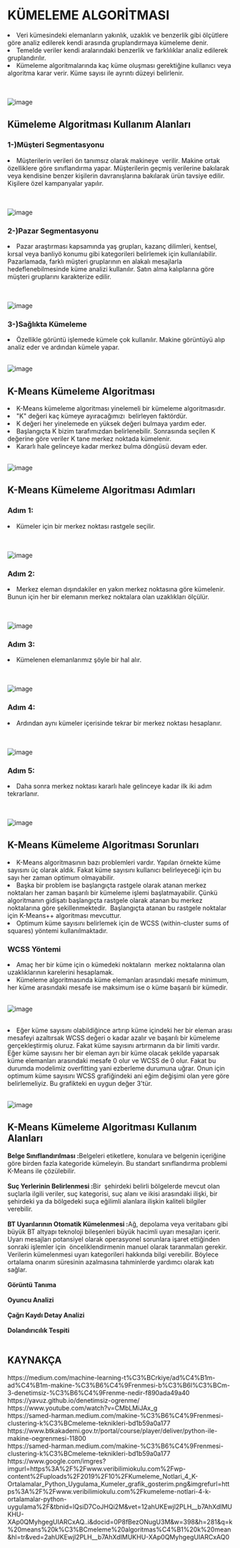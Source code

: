 <h1> KÜMELEME ALGORİTMASI </h1>
  <u1>
  <li>Veri kümesindeki elemanların yakınlık, uzaklık ve benzerlik gibi ölçütlere göre analiz edilerek kendi arasında gruplandırmaya kümeleme denir.</li>
  <li>Temelde veriler kendi aralarındaki benzerlik ve farklılıklar analiz edilerek gruplandırılır.</li>
  <li>Kümeleme algoritmalarında kaç küme oluşması gerektiğine kullanıcı veya algoritma karar verir. Küme sayısı ile ayrıntı düzeyi belirlenir.</li>
  <br /><br />
  
  ![image](https://user-images.githubusercontent.com/56221025/207609850-0a5bf27a-adcd-4505-84dd-74a07915a78b.png)


  
  </u1>
  <h2>Kümeleme Algoritması Kullanım Alanları</h2>
  <h3>1-)Müşteri Segmentasyonu</h3>
  <li>Müşterilerin verileri ön tanımsız olarak makineye  verilir. Makine ortak özelliklere göre sınıflandırma yapar. Müşterilerin geçmiş verilerine bakılarak veya kendisine benzer kişilerin davranışlarına bakılarak ürün tavsiye edilir. Kişilere özel kampanyalar yapılır.</li><br /><br />
  
  ![image](https://user-images.githubusercontent.com/56221025/207609651-0b088c7c-e921-4b2e-8913-fdd7579aecdd.png)



  
  <h3>2-)Pazar Segmentasyonu</h3>
  <li>Pazar araştırması kapsamında yaş grupları, kazanç dilimleri, kentsel, kırsal veya banliyö konumu gibi kategorileri belirlemek için kullanılabilir.  Pazarlamada, farklı müşteri gruplarının en alakalı mesajlarla hedeflenebilmesinde küme analizi kullanılır. Satın alma kalıplarına göre müşteri gruplarını karakterize edilir.</li><br /><br />
  
  ![image](https://user-images.githubusercontent.com/56221025/207609158-417ad080-71a0-4e5f-97d7-a8e126551ed2.png)


  
  <h3>3-)Sağlıkta Kümeleme</h3>
  <li>Özellikle görüntü işlemede kümele çok kullanılır. Makine görüntüyü alıp analiz eder ve ardından kümele yapar.</li><br />
  
  ![image](https://user-images.githubusercontent.com/56221025/207609330-3a157428-463b-4dca-899c-d024e1dbf1d7.png)
  
  <h2>K-Means Kümeleme Algoritması</h2>
  <li>K-Means kümeleme algoritması yinelemeli bir kümeleme algoritmasıdır.</li>
  <li>"K" değeri kaç kümeye ayıracağımızı  belirleyen faktördür.</li>
  <li>K değeri her yinelemede en yüksek değeri bulmaya yardım eder.</li>
  <li>Başlangıçta K bizim tarafımızdan belirlenebilir. Sonrasında seçilen K değerine göre veriler K tane merkez noktada kümelenir.</li>
  <li>Kararlı hale gelinceye kadar merkez bulma döngüsü devam eder.</li><br />
  
  ![image](https://user-images.githubusercontent.com/56221025/207610083-981a86c4-2c2c-44c1-b7ec-3dc9debb5b2e.png)

  
  <h2>K-Means Kümeleme Algoritması Adımları</h2>
  <h3>Adım 1:</h3>
  <li>Kümeler için bir merkez noktası rastgele seçilir.</li><br /><br />
  
  ![image](https://user-images.githubusercontent.com/56221025/207611188-09a8f798-6215-4ce0-9cf8-b856ccf736de.png)
  
  <h3>Adım 2:</h3>
  <li>Merkez eleman dışındakiler en yakın merkez noktasına göre kümelenir. Bunun için her bir elemanın merkez noktalara olan uzaklıkları ölçülür.</li><br /><br />
  
  ![image](https://user-images.githubusercontent.com/56221025/207611348-5935372b-992d-4206-b845-01618136be25.png)
  
  <h3>Adım 3:</h3>
  <li>Kümelenen elemanlarımız şöyle bir hal alır.</li><br /><br />
  
   ![image](https://user-images.githubusercontent.com/56221025/207611392-3daba49e-e725-4cea-a6b5-bfa55ce9a76d.png)
   
  <h3>Adım 4:</h3>
  <li>Ardından aynı kümeler içerisinde tekrar bir merkez noktası hesaplanır.</li><br /><br />
  
  ![image](https://user-images.githubusercontent.com/56221025/207611443-cb5e2830-cc9d-45a8-af31-b7642180a61c.png)
  
  <h3>Adım 5:</h3>
  <li>Daha sonra merkez noktası kararlı hale gelinceye kadar ilk iki adım tekrarlanır.</li><br /><br />
  
  ![image](https://user-images.githubusercontent.com/56221025/207611501-9a1ef55f-590b-4157-8e98-1e2b68580e5a.png)
  
  <h2>K-Means Kümeleme Algoritması Sorunları</h2>
  <li>K-Means algoritmasının bazı problemleri vardır. Yapılan örnekte küme sayısını üç olarak aldık. Fakat küme sayısını kullanıcı belirleyeceği için bu sayı her zaman optimum olmayabilir.</li>
  <li>Başka bir problem ise başlangıçta rastgele olarak atanan merkez noktaları her zaman başarılı bir kümeleme işlemi başlatmayabilir. Çünkü algoritmanın gidişatı başlangıçta rastgele olarak atanan bu merkez noktalarına göre şekillenmektedir.  Başlangıçta atanan bu rastgele noktalar için K-Means++ algoritması mevcuttur.</li>
  <li>Optimum küme sayısını belirlemek için de WCSS (within-cluster sums of squares) yöntemi kullanılmaktadır.</li>
  <h3>WCSS Yöntemi</h3>
  <li>Amaç her bir küme için o kümedeki noktaların  merkez noktalarına olan uzaklıklarının karelerini hesaplamak.</li>
  <li>Kümeleme algoritmasında küme elemanları arasındaki mesafe minimum, her küme arasındaki mesafe ise maksimum ise o küme başarılı bir kümedir. </li><br />
  
  ![image](https://user-images.githubusercontent.com/56221025/207612507-b17c9911-f1a7-4805-861b-cdfa829bed3b.png)
  
  <br />
  <li>Eğer küme sayısını olabildiğince artırıp küme içindeki her bir eleman arası mesafeyi azaltırsak WCSS değeri o kadar azalır ve başarılı bir kümeleme gerçekleştirmiş oluruz. Fakat küme sayısını artırmanın da bir limiti vardır. Eğer küme sayısını her bir eleman ayrı bir küme olacak şekilde yaparsak küme elemanları arasındaki mesafe 0 olur ve WCSS de 0 olur. Fakat bu durumda modelimiz overfitting yani ezberleme durumuna uğrar. Onun için optimum küme sayısını WCSS grafiğindeki ani eğim değişimi olan yere göre belirlemeliyiz. Bu grafikteki en uygun değer 3'tür.</li><br />
  
  ![image](https://user-images.githubusercontent.com/56221025/207612115-48e9fa95-a683-4651-b428-d864fbee0995.png)
  
<h2>K-Means Kümeleme Algoritması Kullanım Alanları</h2>
<b>Belge Sınıflandırılması :</b>Belgeleri etiketlere, konulara ve belgenin içeriğine göre birden fazla kategoride kümeleyin. Bu standart sınıflandırma problemi K-Means ile çözülebilir.<br /><br />
<b>Suç Yerlerinin Belirlenmesi :</b>Bir  şehirdeki belirli bölgelerde mevcut olan suçlarla ilgili veriler, suç kategorisi, suç alanı ve ikisi arasındaki ilişki, bir şehirdeki ya da bölgedeki suça eğilimli alanlara ilişkin kaliteli bilgiler verebilir.<br /><br />
<b>BT Uyarılarının Otomatik Kümelenmesi :</b>Ağ, depolama veya veritabanı gibi büyük BT altyapı teknoloji bileşenleri büyük hacimli uyarı mesajları içerir. Uyarı mesajları potansiyel olarak operasyonel sorunlara işaret ettiğinden sonraki işlemler için  önceliklendirmenin manuel olarak taranmaları gerekir. Verilerin kümelenmesi uyarı kategorileri hakkında bilgi verebilir. Böylece ortalama onarım süresinin azalmasına tahminlerde yardımcı olarak katı sağlar.<br /><br />
<b>Görüntü Tanıma</b><br /><br />
<b>Oyuncu Analizi</b><br /><br />
<b>Çağrı Kaydı Detay Analizi</b><br /><br />
<b>Dolandırıcılık Tespiti</b><br /><br />
<h2>KAYNAKÇA</h2>
https://medium.com/machine-learning-t%C3%BCrkiye/ad%C4%B1m-ad%C4%B1m-makine-%C3%B6%C4%9Frenmesi-b%C3%B6l%C3%BCm-3-denetimsiz-%C3%B6%C4%9Frenme-nedir-f890ada49a40
<br>https://yavuz.github.io/denetimsiz-ogrenme/
<br>https://www.youtube.com/watch?v=CMbLMiJAx_g
<br>https://samed-harman.medium.com/makine-%C3%B6%C4%9Frenmesi-clustering-k%C3%BCmeleme-teknikleri-bd1b59a0a177 
<br>https://www.btkakademi.gov.tr/portal/course/player/deliver/python-ile-makine-oegrenmesi-11800 
<br>https://samed-harman.medium.com/makine-%C3%B6%C4%9Frenmesi-clustering-k%C3%BCmeleme-teknikleri-bd1b59a0a177
<br>https://www.google.com/imgres?imgurl=https%3A%2F%2Fwww.veribilimiokulu.com%2Fwp-content%2Fuploads%2F2019%2F10%2FKumeleme_Notlari_4_K-Ortalamalar_Python_Uygulama_Kumeler_grafik_gosterim.png&imgrefurl=https%3A%2F%2Fwww.veribilimiokulu.com%2Fkumeleme-notlari-4-k-ortalamalar-python-uygulama%2F&tbnid=lQsiD7CoJHQi2M&vet=12ahUKEwjl2PLH__b7AhXdIMUKHU-XAp0QMyhgegUIARCxAQ..i&docid=0P8fBezONugU3M&w=398&h=281&q=k%20means%20k%C3%BCmeleme%20algoritmas%C4%B1%20k%20mean&hl=tr&ved=2ahUKEwjl2PLH__b7AhXdIMUKHU-XAp0QMyhgegUIARCxAQ0
